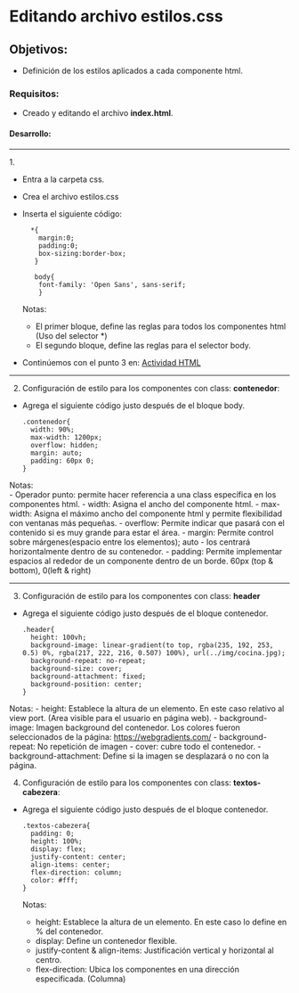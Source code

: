 # Editando archivo estilos.css

## Objetivos: 
  - Definición de los estilos aplicados a cada componente html.
  
### Requisitos:
  - Creado y editando el archivo <b>index.html</b>.
  
#### Desarrollo:

<hr>
1. 

- Entra a la carpeta css.
- Crea el archivo estilos.css
- Inserta el siguiente código: 
    
        *{
          margin:0;
          padding:0;
          box-sizing:border-box;
         }
         
         body{
          font-family: 'Open Sans', sans-serif;
          }                    
    
   Notas:
    - El primer bloque, define las reglas para todos los componentes html (Uso del selector *)
    - El segundo bloque, define las reglas para el selector body.
    
- Continúemos con el punto 3 en: [Actividad HTML](../Actividad-HTML)  
<hr>

2. Configuración de estilo para los componentes con class: <b>contenedor</b>:

  - Agrega el siguiente código justo después de el bloque body.
  
        .contenedor{
          width: 90%;
          max-width: 1200px;
          overflow: hidden;
          margin: auto;
          padding: 60px 0;
        }
       
  Notas:    
    - Operador punto:  permite hacer referencia a una class específica en los componentes html.
    - width: Asigna el ancho del componente html.
    - max-width: Asigna el máximo ancho del componente html y permite flexibilidad con ventanas más pequeñas.
    - overflow: Permite indicar que pasará con el contenido si es muy grande para estar el área.
    - margin: Permite control sobre márgenes(espacio entre los elementos); auto - los centrará horizontalmente dentro de su contenedor.
    - padding: Permite implementar espacios al rededor de un componente dentro de un borde. 60px (top & bottom), 0(left & right)
<hr>

3. Configuración de estilo para los componentes con class: <b>header</b>
  
  - Agrega el siguiente código justo después de el bloque contenedor.
  
        .header{
          height: 100vh;
          background-image: linear-gradient(to top, rgba(235, 192, 253, 0.5) 0%, rgba(217, 222, 216, 0.507) 100%), url(../img/cocina.jpg);
          background-repeat: no-repeat;
          background-size: cover;
          background-attachment: fixed;
          background-position: center;
        }
        
  Notas:
    - height: Establece la altura de un elemento. En este caso relativo al view port. (Area visible para el usuario en página web).
    - background-image: Imagen background del contenedor. Los colores fueron seleccionados de la página: https://webgradients.com/
    - background-repeat: No repetición de imagen - cover: cubre todo el contenedor.
    - background-attachment: Define si la imagen se desplazará o no con la página.

4. Configuración de estilo para los componentes con class: <b>textos-cabezera</b>:

  - Agrega el siguiente código justo después de el bloque contenedor.
  
        .textos-cabezera{
          padding: 0;
          height: 100%;
          display: flex;
          justify-content: center;
          align-items: center;
          flex-direction: column;
          color: #fff;
        }
        
    Notas:
      - height: Establece la altura de un elemento. En este caso lo define en % del contenedor.
      - display: Define un contenedor flexible.
      - justify-content & align-items: Justificación vertical y horizontal al centro.
      - flex-direction: Ubica los componentes en una dirección especificada. (Columna)
